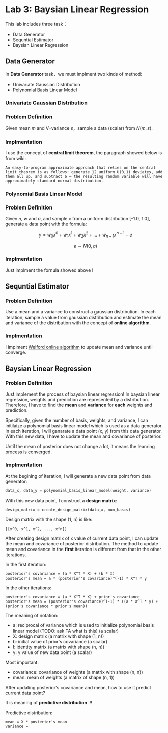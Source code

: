 # Lab 3: Baysian Linear Regression

This lab includes three task：
- Data Generator
- Sequntial Estimator
- Baysian Linear Regression

## Data Generator

In **Data Generator** task，we must implment two kinds of method:
- Univariate Gaussian Distribution
- Polynomial Basis Linear Model

### Univariate Gaussian Distribution

### Problem Definition

Given mean $m$ and V=variance $s$，sample a data (scalar) from $N(m, s)$.

### Implmentation

I use the concept of **central limit theorem**, the paragraph showed below is from wiki:

```
An easy-to-program approximate approach that relies on the central limit theorem is as follows: generate 12 uniform U(0,1) deviates, add them all up, and subtract 6 – the resulting random variable will have approximately standard normal distribution.
```

### Polynomial Basis Linear Model

### Problem Definition

Given $n$, $w$ and $a$, and sample $x$ from a uniform distribution [-1.0, 1.0], generate a data point with the formula:

$$
y = w_0x^0 + w_1x^1 + w_2x^2 + ... + w_{n-1}x^{n-1} + e
$$

$$
e \sim N(0, a)
$$

### Implmentation

Just implment the fornula showed above !

## Sequntial Estimator

### Problem Definition

Use a mean and a variance to construct a gaussian distribution. In each iteration, sample a value from gaussian distribution and estimate the mean and variance of the distribution with the concept of **online algorithm**.

### Implmentation

I implment [Welford online algorithm](https://en.wikipedia.org/wiki/Algorithms_for_calculating_variance#Welford's_online_algorithm) to update mean and variance until converge.


## Baysian Linear Regression

### Problem Definition

Just implement the process of baysian linear regression! In baysian linear regression, weights and prediction are represented by a distribution. Therefore, I have to find the **mean** and **variance** for **each** weights and prediction.

Specifically, given the number of basis, weights, and variance, I can initilaize a polynomial basis linear model which is used as a data generator. In each iteration, I will ganarate a data point (x, y) from this data generator. With this new data, I have to update the mean and covariance of posterior.

Until the mean of posterior does not change a lot, it means the leanring process is converged.

### Implmentation

At the begining of iteration, I will generate a new data point from data generator:
```python
data_x, data_y = polynomial_basis_linear_model(weight, variance)
```

With this new data point, I construct a **design matrix**:
```python
design_matrix = create_design_matrix(data_x, num_basis)
```

Design matrix with the shape (1, n) is like:
```
[[x^0, x^1, x^2, ..., x^n]]
```

After creating design matrix of x value of current data point, I can update the mean and covariance of posterior distribution. The method to update mean and covariance in the **first** iteration is different from that in the other iterations.

In the first iteration:
```
posterior's covariance = (a * X^T * X) + (b * I)
posterior's mean = a * (posterior's covariance)^(-1) * X^T * y
```

In the other iterations:
```
posterior's covariance = (a * X^T * X) + prior's covariance
posterior's mean = (posterior's covariance)^(-1) * ((a * X^T * y) + (prior's covariance * prior's mean))
```

The meaning of notation:
- a: reciprocal of variance which is used to initialize polynomial basis linear model (TODO: ask TA what is this) (a scalar)
- X: design matrix (a matrix with shape (1, n))
- b: initial value of prior's covariance (a scalar)
- I: identity matrix (a matrix with shape (n, n))
- y: y value of new data point (a scalar)

Most important:
- covariance: covariance of weights (a matrix with shape (n, n))
- mean: mean of weights (a matrix of shape (n, 1))

After updating posterior's covariance and mean, how to use it predict current data point?

It is meaning of **predictive distribution** !!!

Predictive distribution:
```
mean = X * posterior's mean
variance =  
```